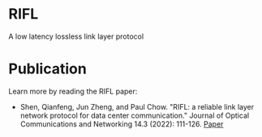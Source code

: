 # RIFL
A low latency lossless link layer protocol

# Publication
Learn more by reading the RIFL paper:

- Shen, Qianfeng, Jun Zheng, and Paul Chow. "RIFL: a reliable link layer network protocol for data center communication." Journal of Optical Communications and Networking 14.3 (2022): 111-126. [Paper](https://ieeexplore.ieee.org/abstract/document/9681802)

